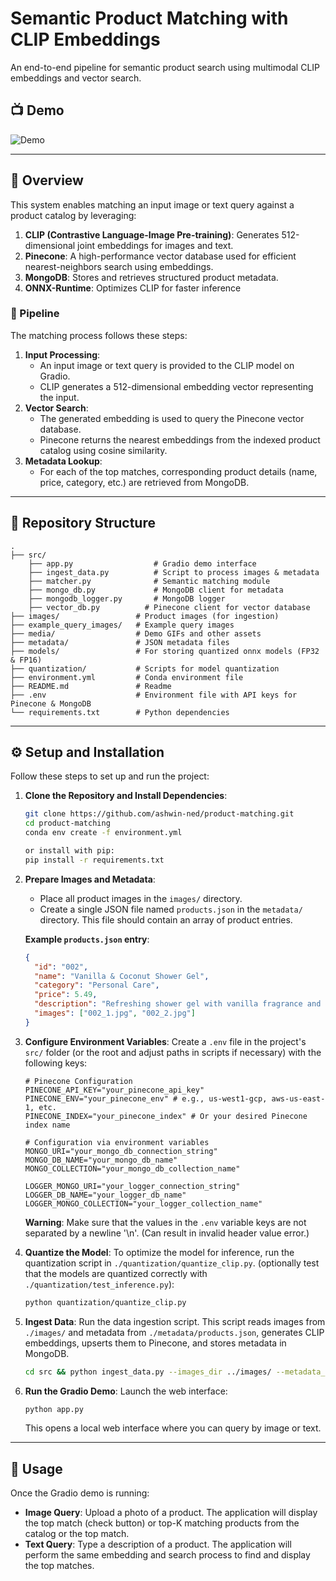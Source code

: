 # Semantic Product Matching with CLIP Embeddings

An end-to-end pipeline for semantic product search using multimodal CLIP embeddings and vector search.

## 📺 Demo

![Demo](./media/full_demo.gif)

---

## 🚀 Overview

This system enables matching an input image or text query against a product catalog by leveraging:

1.  **CLIP (Contrastive Language-Image Pre-training)**: Generates 512-dimensional joint embeddings for images and text.
2.  **Pinecone**: A high-performance vector database used for efficient nearest-neighbors search using embeddings.
3.  **MongoDB**: Stores and retrieves structured product metadata.
4.  **ONNX-Runtime**: Optimizes CLIP for faster inference

### 🔄 Pipeline

The matching process follows these steps:

1.  **Input Processing**:
    *   An input image or text query is provided to the CLIP model on Gradio.
    *   CLIP generates a 512-dimensional embedding vector representing the input.
2.  **Vector Search**:
    *   The generated embedding is used to query the Pinecone vector database.
    *   Pinecone returns the nearest embeddings from the indexed product catalog using cosine similarity.
3.  **Metadata Lookup**:
    *   For each of the top matches, corresponding product details (name, price, category, etc.) are retrieved from MongoDB.

---

## 📂 Repository Structure

```
.
├── src/        
    ├── app.py                  # Gradio demo interface
    ├── ingest_data.py          # Script to process images & metadata
    ├── matcher.py              # Semantic matching module
    ├── mongo_db.py             # MongoDB client for metadata
    ├── mongodb_logger.py       # MongoDB logger
    ├── vector_db.py          # Pinecone client for vector database
├── images/                 # Product images (for ingestion)
├── example_query_images/   # Example query images
├── media/                  # Demo GIFs and other assets
├── metadata/               # JSON metadata files
├── models/                 # For storing quantized onnx models (FP32 & FP16)
├── quantization/           # Scripts for model quantization    
├── environment.yml         # Conda environment file
├── README.md               # Readme
├── .env                    # Environment file with API keys for Pinecone & MongoDB
└── requirements.txt        # Python dependencies

```

---

## ⚙️ Setup and Installation

Follow these steps to set up and run the project:

1.  **Clone the Repository and Install Dependencies**:
    ```bash
    git clone https://github.com/ashwin-ned/product-matching.git
    cd product-matching
    conda env create -f environment.yml
    
    or install with pip:
    pip install -r requirements.txt
    ```

2.  **Prepare Images and Metadata**:
    *   Place all product images in the `images/` directory.
    *   Create a single JSON file named `products.json` in the `metadata/` directory. This file should contain an array of product entries.

    **Example `products.json` entry**:
    ```json
    {
      "id": "002",
      "name": "Vanilla & Coconut Shower Gel",
      "category": "Personal Care",
      "price": 5.49,
      "description": "Refreshing shower gel with vanilla fragrance and coconut extracts.",
      "images": ["002_1.jpg", "002_2.jpg"]
    }
    ```

3.  **Configure Environment Variables**:
    Create a `.env` file in the project's `src/` folder (or the root and adjust paths in scripts if necessary) with the following keys:
    ```env
    # Pinecone Configuration
    PINECONE_API_KEY="your_pinecone_api_key"
    PINECONE_ENV="your_pinecone_env" # e.g., us-west1-gcp, aws-us-east-1, etc.
    PINECONE_INDEX="your_pinecone_index" # Or your desired Pinecone index name

    # Configuration via environment variables
    MONGO_URI="your_mongo_db_connection_string"
    MONGO_DB_NAME="your_mongo_db_name"
    MONGO_COLLECTION="your_mongo_db_collection_name"

    LOGGER_MONGO_URI="your_logger_connection_string"
    LOGGER_DB_NAME="your_logger_db_name"
    LOGGER_MONGO_COLLECTION="your_logger_collection_name"
    ```
    **Warning**: Make sure that the values in the `.env` variable keys are not separated by a newline '\n'. (Can result in invalid header value error.)

4.  **Quantize the Model**:
    To optimize the model for inference, run the quantization script in `./quantization/quantize_clip.py`. (optionally test that the models are quantized correctly with `./quantization/test_inference.py`):
    ```bash
    python quantization/quantize_clip.py
    ```

5.  **Ingest Data**:
    Run the data ingestion script. This script reads images from `./images/` and metadata from `./metadata/products.json`, generates CLIP embeddings, upserts them to Pinecone, and stores metadata in MongoDB.
    ```bash
    cd src && python ingest_data.py --images_dir ../images/ --metadata_file ../metadata/products.json 
    ```


6.  **Run the Gradio Demo**:
    Launch the web interface:
    ```bash
    python app.py
    ```
    This opens a local web interface where you can query by image or text.

---

## 📝 Usage

Once the Gradio demo is running:

*   **Image Query**: Upload a photo of a product. The application will display the top match (check button) or top-K matching products from the catalog or the top match.
*   **Text Query**: Type a description of a product. The application will perform the same embedding and search process to find and display the top matches.
